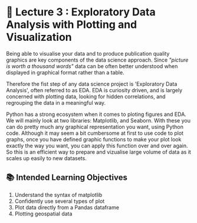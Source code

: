 # 🤖 Lecture 3 : Exploratory Data Analysis with Plotting and Visualization

Being able to visualise your data and to produce publication quality graphics are key components of the data science approach. Since *"picture is worth a thousand words"*  data can be often better understood when displayed in graphical format rather than a table. 

Therefore the fist step of any data science project is 'Exploratory Data Analysis', often referred to as EDA. EDA is curiosity driven, and is largely concerned with plotting data, looking for hidden correlations, and regrouping the data in a meaningful way.

Python has a strong ecosystem when it comes to ploting figures and EDA. We will mainly look at two libraries: Matplotlib, and Seaborn. With these you can do pretty much any graphical representation you want, using Python code. Although it may seem a bit cumbersome at first to use code to plot graphs, once you have defined graphic functions to make your plot look exactly the way you want, you can apply this function over and over again. So this is an efficient way to prepare and vizualise large volume of data as it scales up easily to new datasets.

## 📚 Intended Learning Objectives
1. Understand the syntax of matplotlib
2. Confidently use several types of plot
3. Plot data directly from a Pandas dataframe 
4. Plotting geospatial data

